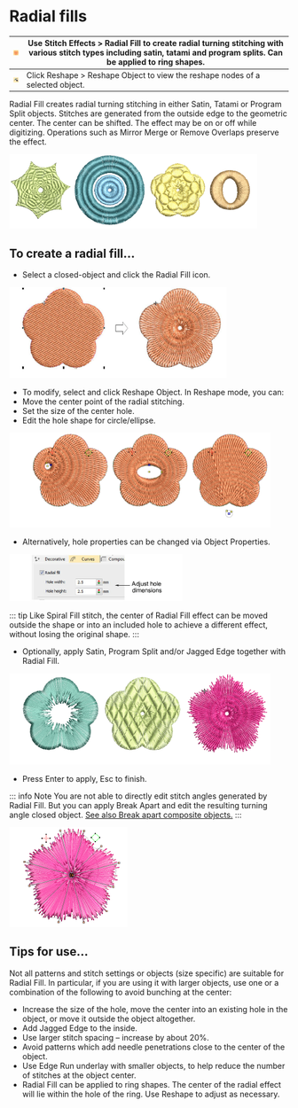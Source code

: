 # Radial fills

| ![RadialFill00035.png](assets/RadialFill00035.png) | Use Stitch Effects > Radial Fill to create radial turning stitching with various stitch types including satin, tatami and program splits. Can be applied to ring shapes. |
| -------------------------------------------------- | ------------------------------------------------------------------------------------------------------------------------------------------------------------------------ |
| ![ReshapeObject.png](assets/ReshapeObject.png)     | Click Reshape > Reshape Object to view the reshape nodes of a selected object.                                                                                           |

Radial Fill creates radial turning stitching in either Satin, Tatami or Program Split objects. Stitches are generated from the outside edge to the geometric center. The center can be shifted. The effect may be on or off while digitizing. Operations such as Mirror Merge or Remove Overlaps preserve the effect.

![RadialFillMoreSamples.png](assets/RadialFillMoreSamples.png)

## To create a radial fill...

- Select a closed-object and click the Radial Fill icon.

![curves00036.png](assets/curves00036.png)

- To modify, select and click Reshape Object. In Reshape mode, you can:
- Move the center point of the radial stitching.
- Set the size of the center hole.
- Edit the hole shape for circle/ellipse.

![curves00039.png](assets/curves00039.png)

- Alternatively, hole properties can be changed via Object Properties.

![curves00040.png](assets/curves00040.png)

::: tip
Like Spiral Fill stitch, the center of Radial Fill effect can be moved outside the shape or into an included hole to achieve a different effect, without losing the original shape.
:::

- Optionally, apply Satin, Program Split and/or Jagged Edge together with Radial Fill.

![RadialFillSamples.png](assets/RadialFillSamples.png)

- Press Enter to apply, Esc to finish.

::: info Note
You are not able to directly edit stitch angles generated by Radial Fill. But you can apply Break Apart and edit the resulting turning angle closed object. [See also Break apart composite objects.](../../Modifying/reshape/Break_apart_composite_objects)
:::

![RadialFillBreakApart.png](assets/RadialFillBreakApart.png)

## Tips for use...

Not all patterns and stitch settings or objects (size specific) are suitable for Radial Fill. In particular, if you are using it with larger objects, use one or a combination of the following to avoid bunching at the center:

- Increase the size of the hole, move the center into an existing hole in the object, or move it outside the object altogether.
- Add Jagged Edge to the inside.
- Use larger stitch spacing – increase by about 20%.
- Avoid patterns which add needle penetrations close to the center of the object.
- Use Edge Run underlay with smaller objects, to help reduce the number of stitches at the object center.
- Radial Fill can be applied to ring shapes. The center of the radial effect will lie within the hole of the ring. Use Reshape to adjust as necessary.
